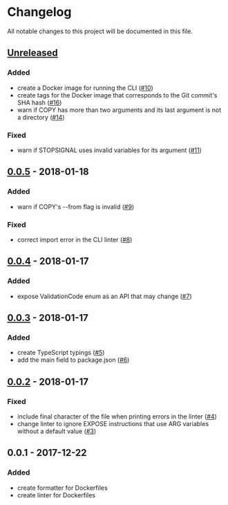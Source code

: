 # Changelog
All notable changes to this project will be documented in this file.

## [Unreleased]
### Added
- create a Docker image for running the CLI ([#10](https://github.com/rcjsuen/dockerfile-utils/issues/10))
- create tags for the Docker image that corresponds to the Git commit's SHA hash ([#16](https://github.com/rcjsuen/dockerfile-utils/issues/16))
- warn if COPY has more than two arguments and its last argument is not a directory ([#14](https://github.com/rcjsuen/dockerfile-utils/issues/14))

### Fixed
- warn if STOPSIGNAL uses invalid variables for its argument ([#11](https://github.com/rcjsuen/dockerfile-utils/issues/11))

## [0.0.5] - 2018-01-18
### Added
- warn if COPY's --from flag is invalid ([#9](https://github.com/rcjsuen/dockerfile-utils/issues/9))

### Fixed
- correct import error in the CLI linter ([#8](https://github.com/rcjsuen/dockerfile-utils/issues/8))

## [0.0.4] - 2018-01-17
### Added
- expose ValidationCode enum as an API that may change ([#7](https://github.com/rcjsuen/dockerfile-utils/issues/7))

## [0.0.3] - 2018-01-17
### Added
- create TypeScript typings ([#5](https://github.com/rcjsuen/dockerfile-utils/issues/5))
- add the main field to package.json ([#6](https://github.com/rcjsuen/dockerfile-utils/issues/6))

## [0.0.2] - 2018-01-17
### Fixed
- include final character of the file when printing errors in the linter ([#4](https://github.com/rcjsuen/dockerfile-utils/issues/4))
- change linter to ignore EXPOSE instructions that use ARG variables without a default value ([#3](https://github.com/rcjsuen/dockerfile-utils/issues/3))

## 0.0.1 - 2017-12-22
### Added
- create formatter for Dockerfiles
- create linter for Dockerfiles

[Unreleased]: https://github.com/rcjsuen/dockerfile-utils/compare/v0.0.5...HEAD
[0.0.5]: https://github.com/rcjsuen/dockerfile-utils/compare/v0.0.4...v0.0.5
[0.0.4]: https://github.com/rcjsuen/dockerfile-utils/compare/v0.0.3...v0.0.4
[0.0.3]: https://github.com/rcjsuen/dockerfile-utils/compare/v0.0.2...v0.0.3
[0.0.2]: https://github.com/rcjsuen/dockerfile-utils/compare/v0.0.1...v0.0.2
